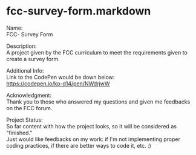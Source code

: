 # fcc-survey-form.markdown

Name: <br>
 FCC- Survey Form 
 
Description: <br>
 A project given by the FCC curriculum to meet the requirements given to create a survey form. 
 
Additional Info: <br>
 Link to the CodePen would be down below: <br>
 https://codepen.io/ko-d14/pen/NWdrjwW
 
Acknowledgment: <br>
  Thank you to those who answered my questions and given me feedbacks on the FCC forum. 
  
Project Status: <br>
  So far content with how the project looks, so it will be considered as "finished." <br>
  Just would like feedbacks on my work: if I'm not implementing proper coding practices, if there are better ways to code it, etc. :)
